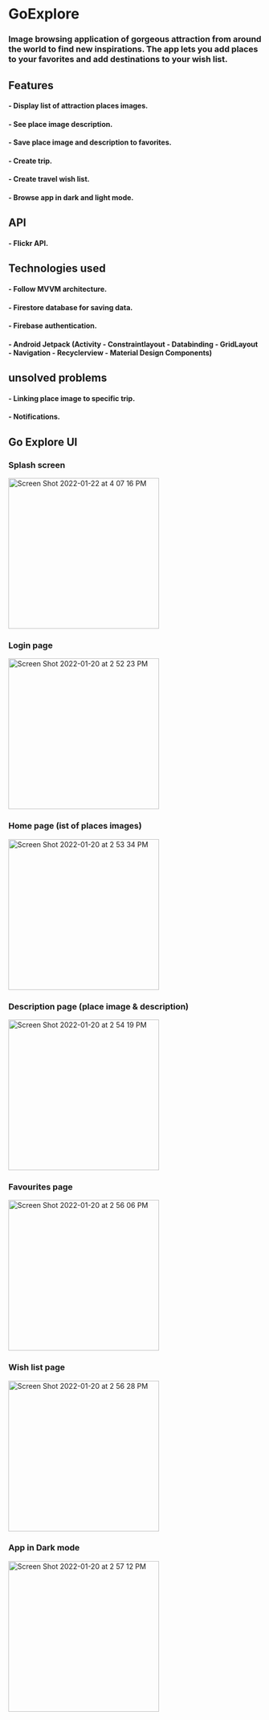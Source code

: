 # GoExplore

### Image browsing application of gorgeous attraction from around the world to find new inspirations. The app lets you add places to your favorites and add destinations to your wish list.
 
## Features

#### - Display list of attraction places images.
#### - See place image description.
#### - Save place image and description to favorites.
#### - Create trip.
#### - Create travel wish list.
#### - Browse app in dark and light mode.

## API
#### - Flickr API.

## Technologies used
#### - Follow MVVM architecture.
#### - Firestore database for saving data. 
#### - Firebase authentication.
#### - Android Jetpack (Activity - Constraintlayout - Databinding - GridLayout - Navigation - Recyclerview - Material Design Components)

## unsolved problems
#### - Linking place image to specific trip.
#### - Notifications.

## Go Explore UI

### Splash screen
<img width="300" alt="Screen Shot 2022-01-22 at 4 07 16 PM" src="https://user-images.githubusercontent.com/92276329/150639733-54b35687-7642-4b73-b195-3cc17977ea7b.png">

### Login page
<img width="300" alt="Screen Shot 2022-01-20 at 2 52 23 PM" src="https://user-images.githubusercontent.com/92276329/150389562-614cd43c-2088-44b4-84e5-9637fb4d3764.png">   

### Home page (ist of places images)
<img width="300" alt="Screen Shot 2022-01-20 at 2 53 34 PM" src="https://user-images.githubusercontent.com/92276329/150389700-f6ae4827-cdf1-4019-b794-74d6c176b4d2.png">

### Description page (place image & description)
<img width="300" alt="Screen Shot 2022-01-20 at 2 54 19 PM" src="https://user-images.githubusercontent.com/92276329/150389784-44255f1a-21e9-4cf8-bfed-006af62d264a.png">


### Favourites page
<img width="300" alt="Screen Shot 2022-01-20 at 2 56 06 PM" src="https://user-images.githubusercontent.com/92276329/150389854-73347192-ee83-446c-99a6-d0c39b683f40.png">

### Wish list page
<img width="300" alt="Screen Shot 2022-01-20 at 2 56 28 PM" src="https://user-images.githubusercontent.com/92276329/150389983-3dceeca6-2e4d-4d34-9876-b786438782a4.png">

### App in Dark mode
<img width="300" alt="Screen Shot 2022-01-20 at 2 57 12 PM" src="https://user-images.githubusercontent.com/92276329/150390043-61fbe7a2-c0c7-4594-bd2d-76c83c6102ca.png">
